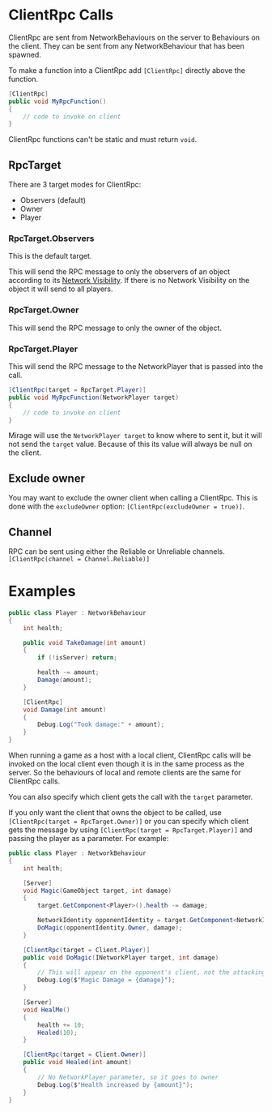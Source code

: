 # ClientRpc Calls

ClientRpc are sent from NetworkBehaviours on the server to Behaviours on the client. They can be sent from any NetworkBehaviour that has been spawned.

To make a function into a ClientRpc add  `[ClientRpc]` directly above the function.

```cs
[ClientRpc]
public void MyRpcFunction() 
{
    // code to invoke on client
}
```

ClientRpc functions can't be static and must return `void`.

## RpcTarget

There are 3 target modes for ClientRpc:
- Observers (default)
- Owner
- Player

### RpcTarget.Observers

This is the default target.

This will send the RPC message to only the observers of an object according to its [Network Visibility](../Visibility.md). If there is no Network Visibility on the object it will send to all players.

### RpcTarget.Owner

This will send the RPC message to only the owner of the object.

### RpcTarget.Player

This will send the RPC message to the NetworkPlayer that is passed into the call.

```cs
[ClientRpc(target = RpcTarget.Player)]
public void MyRpcFunction(NetworkPlayer target) 
{
    // code to invoke on client
}
```

Mirage will use the `NetworkPlayer target` to know where to sent it, but it will not send the `target` value. Because of this its value will always be null on the client.

## Exclude owner

You may want to exclude the owner client when calling a ClientRpc.  This is done with the `excludeOwner` option: `[ClientRpc(excludeOwner = true)]`.


## Channel

RPC can be sent using either the Reliable or Unreliable channels. `[ClientRpc(channel = Channel.Reliable)]`

# Examples 

``` cs
public class Player : NetworkBehaviour
{
    int health;

    public void TakeDamage(int amount)
    {
        if (!isServer) return;

        health -= amount;
        Damage(amount);
    }

    [ClientRpc]
    void Damage(int amount)
    {
        Debug.Log("Took damage:" + amount);
    }
}
```

When running a game as a host with a local client, ClientRpc calls will be invoked on the local client even though it is in the same process as the server. So the behaviours of local and remote clients are the same for ClientRpc calls.

You can also specify which client gets the call with the `target` parameter. 

If you only want the client that owns the object to be called,  use `[ClientRpc(target = RpcTarget.Owner)]` or you can specify which client gets the message by using `[ClientRpc(target = RpcTarget.Player)]` and passing the player as a parameter.  For example:

``` cs
public class Player : NetworkBehaviour
{
    int health;

    [Server]
    void Magic(GameObject target, int damage)
    {
        target.GetComponent<Player>().health -= damage;

        NetworkIdentity opponentIdentity = target.GetComponent<NetworkIdentity>();
        DoMagic(opponentIdentity.Owner, damage);
    }

    [ClientRpc(target = Client.Player)]
    public void DoMagic(INetworkPlayer target, int damage)
    {
        // This will appear on the opponent's client, not the attacking player's
        Debug.Log($"Magic Damage = {damage}");
    }

    [Server]
    void HealMe()
    {
        health += 10;
        Healed(10);
    }

    [ClientRpc(target = Client.Owner)]
    public void Healed(int amount)
    {
        // No NetworkPlayer parameter, so it goes to owner
        Debug.Log($"Health increased by {amount}");
    }
}
```
